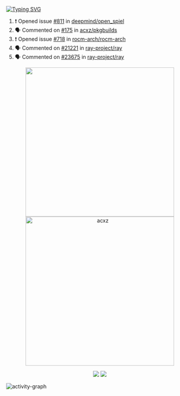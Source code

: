 [![Typing SVG](https://readme-typing-svg.herokuapp.com?size=16&color=AFFFA3&multiline=true&height=75&lines=contributing+to+robotics%2Faerospace%2Fml%2Fgpu+software;packaging+it+for+archlinux;ricer)](https://git.io/typing-svg)

<!--START_SECTION:activity-->
1. ❗️ Opened issue [#811](https://github.com/deepmind/open_spiel/issues/811) in [deepmind/open_spiel](https://github.com/deepmind/open_spiel)
2. 🗣 Commented on [#175](https://github.com/acxz/pkgbuilds/issues/175) in [acxz/pkgbuilds](https://github.com/acxz/pkgbuilds)
3. ❗️ Opened issue [#718](https://github.com/rocm-arch/rocm-arch/issues/718) in [rocm-arch/rocm-arch](https://github.com/rocm-arch/rocm-arch)
4. 🗣 Commented on [#21221](https://github.com/ray-project/ray/issues/21221) in [ray-project/ray](https://github.com/ray-project/ray)
5. 🗣 Commented on [#23675](https://github.com/ray-project/ray/issues/23675) in [ray-project/ray](https://github.com/ray-project/ray)
<!--END_SECTION:activity-->

<p align="center">
  <img width="400em" src=https://github-readme-stats.vercel.app/api?username=acxz&include_all_commits=true&show_icons=true />
  <img width="400em" src="https://github-readme-streak-stats.herokuapp.com/?user=acxz&" alt="acxz" />
</p>

<p align="center">
  <img src=https://github-readme-stats.vercel.app/api/top-langs/?username=acxz&layout=compact />
  <img src=https://github-profile-trophy.vercel.app/?username=acxz&row=2&column=4 />
</p>

![activity-graph](https://activity-graph.herokuapp.com/graph?username=acxz&theme=aqua)
